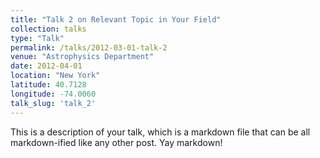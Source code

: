 ```yaml
---
title: "Talk 2 on Relevant Topic in Your Field"
collection: talks
type: "Talk"
permalink: /talks/2012-03-01-talk-2
venue: "Astrophysics Department"
date: 2012-04-01
location: "New York"
latitude: 40.7128
longitude: -74.0060
talk_slug: 'talk_2'
---
```


This is a description of your talk, which is a markdown file that can be all markdown-ified like any other post. Yay markdown!